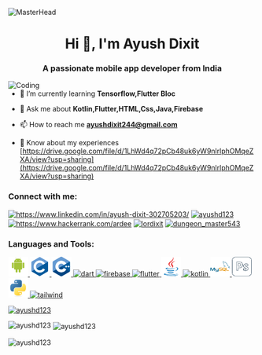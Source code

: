 ![MasterHead](https://referbruv.com/wp-content/uploads/2022/05/flutter-banner.png)
<h1 align="center">Hi 👋, I'm Ayush Dixit</h1>
<h3 align="center">A passionate mobile app developer from India</h3>
<img align="right" alt="Coding" width="600" src="https://miro.medium.com/max/1360/0*7Q3yvSIv_t0ioJ-Z.gif">




- 🌱 I’m currently learning **Tensorflow,Flutter Bloc**

- 💬 Ask me about **Kotlin,Flutter,HTML,Css,Java,Firebase**

- 📫 How to reach me **ayushdixit244@gmail.com**

- 📄 Know about my experiences [https://drive.google.com/file/d/1LhWd4q72pCb48uk6yW9nlrlphOMqeZXA/view?usp=sharing](https://drive.google.com/file/d/1LhWd4q72pCb48uk6yW9nlrlphOMqeZXA/view?usp=sharing)

<h3 align="left">Connect with me:</h3>
<p align="left">
<a href="https://www.linkedin.com/in/ayush-dixit-302705203/" target="blank"><img align="center" src="https://raw.githubusercontent.com/rahuldkjain/github-profile-readme-generator/master/src/images/icons/Social/linked-in-alt.svg" alt="https://www.linkedin.com/in/ayush-dixit-302705203/" height="30" width="40" /></a>
<a href="https://www.codechef.com/users/ayushd123" target="blank"><img align="center" src="https://cdn.jsdelivr.net/npm/simple-icons@3.1.0/icons/codechef.svg" alt="ayushd123" height="30" width="40" /></a>
<a href="https://www.hackerrank.com/ardee" target="blank"><img align="center" src="https://raw.githubusercontent.com/rahuldkjain/github-profile-readme-generator/master/src/images/icons/Social/hackerrank.svg" alt="https://www.hackerrank.com/ardee" height="30" width="40" /></a>
<a href="https://codeforces.com/profile/lordixit" target="blank"><img align="center" src="https://raw.githubusercontent.com/rahuldkjain/github-profile-readme-generator/master/src/images/icons/Social/codeforces.svg" alt="lordixit" height="30" width="40" /></a>
<a href="https://www.leetcode.com/dungeon_master543" target="blank"><img align="center" src="https://raw.githubusercontent.com/rahuldkjain/github-profile-readme-generator/master/src/images/icons/Social/leet-code.svg" alt="dungeon_master543" height="30" width="40" /></a>
</p>

<h3 align="left">Languages and Tools:</h3>
<p align="left"> <a href="https://developer.android.com" target="_blank" rel="noreferrer"> <img src="https://raw.githubusercontent.com/devicons/devicon/master/icons/android/android-original-wordmark.svg" alt="android" width="40" height="40"/> </a> <a href="https://www.cprogramming.com/" target="_blank" rel="noreferrer"> <img src="https://raw.githubusercontent.com/devicons/devicon/master/icons/c/c-original.svg" alt="c" width="40" height="40"/> </a> <a href="https://www.w3schools.com/cpp/" target="_blank" rel="noreferrer"> <img src="https://raw.githubusercontent.com/devicons/devicon/master/icons/cplusplus/cplusplus-original.svg" alt="cplusplus" width="40" height="40"/> </a> <a href="https://dart.dev" target="_blank" rel="noreferrer"> <img src="https://www.vectorlogo.zone/logos/dartlang/dartlang-icon.svg" alt="dart" width="40" height="40"/> </a> <a href="https://firebase.google.com/" target="_blank" rel="noreferrer"> <img src="https://www.vectorlogo.zone/logos/firebase/firebase-icon.svg" alt="firebase" width="40" height="40"/> </a> <a href="https://flutter.dev" target="_blank" rel="noreferrer"> <img src="https://www.vectorlogo.zone/logos/flutterio/flutterio-icon.svg" alt="flutter" width="40" height="40"/> </a> <a href="https://www.java.com" target="_blank" rel="noreferrer"> <img src="https://raw.githubusercontent.com/devicons/devicon/master/icons/java/java-original.svg" alt="java" width="40" height="40"/> </a> <a href="https://kotlinlang.org" target="_blank" rel="noreferrer"> <img src="https://www.vectorlogo.zone/logos/kotlinlang/kotlinlang-icon.svg" alt="kotlin" width="40" height="40"/> </a> <a href="https://www.mysql.com/" target="_blank" rel="noreferrer"> <img src="https://raw.githubusercontent.com/devicons/devicon/master/icons/mysql/mysql-original-wordmark.svg" alt="mysql" width="40" height="40"/> </a> <a href="https://www.photoshop.com/en" target="_blank" rel="noreferrer"> <img src="https://raw.githubusercontent.com/devicons/devicon/master/icons/photoshop/photoshop-line.svg" alt="photoshop" width="40" height="40"/> </a> <a href="https://www.python.org" target="_blank" rel="noreferrer"> <img src="https://raw.githubusercontent.com/devicons/devicon/master/icons/python/python-original.svg" alt="python" width="40" height="40"/> </a> <a href="https://tailwindcss.com/" target="_blank" rel="noreferrer"> <img src="https://www.vectorlogo.zone/logos/tailwindcss/tailwindcss-icon.svg" alt="tailwind" width="40" height="40"/> </a> </p>
<p align="left"> <a href="https://github.com/ryo-ma/github-profile-trophy"><img src="https://github-profile-trophy.vercel.app/?username=ayushd123" alt="ayushd123" /></a> </p>

<p><img align="left" src="https://github-readme-stats.vercel.app/api/top-langs?username=ayushd123&show_icons=true&locale=en&layout=compact" alt="ayushd123" /></p>

<p>&nbsp;<img align="center" src="https://github-readme-stats.vercel.app/api?username=ayushd123&show_icons=true&locale=en" alt="ayushd123" /></p>

<p><img align="center" src="https://github-readme-streak-stats.herokuapp.com/?user=ayushd123&" alt="ayushd123" /></p>
